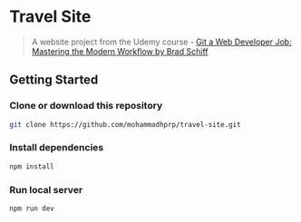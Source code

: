# Travel Site

> A website project from the Udemy course - [Git a Web Developer Job: Mastering the Modern Workflow by Brad Schiff](https://www.udemy.com/git-a-web-developer-job-mastering-the-modern-workflow/)

## Getting Started

### Clone or download this repository

```sh
git clone https://github.com/mohammadhprp/travel-site.git
```

### Install dependencies

```sh
npm install
```

### Run local server

```sh
npm run dev
```
